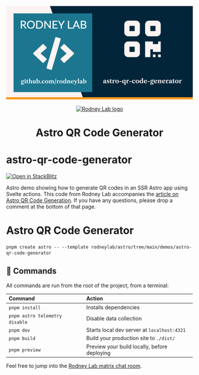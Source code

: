 <img src="../../images/rodneylab-github-astro-qr-code-generator.png" alt="Rodney Lab astro-qr-code-generator Github banner">

<p align="center">
  <a aria-label="Open Rodney Lab site" href="https://rodneylab.com" rel="nofollow noopener noreferrer">
    <img alt="Rodney Lab logo" src="https://rodneylab.com/assets/icon.png" width="60" />
  </a>
</p>
<h1 align="center">
  Astro QR Code Generator
</h1>

# astro-qr-code-generator

[![Open in StackBlitz](https://developer.stackblitz.com/img/open_in_stackblitz.svg)](https://stackblitz.com/github/rodneylab/astro/tree/main/demos/astro-qr-code-generator)

Astro demo showing how to generate QR codes in an SSR Astro app using Svelte actions. This code from Rodney Lab accompanies the <a aria-label="article on Astro QR Code Generation: open the Rodney Lab tutorial" href="https://rodneylab.com/astro-qr-code-generator/">article on Astro QR Code Generation</a>. If you have any questions, please drop a comment at the bottom of that page.

# Astro QR Code Generator

```
pnpm create astro -- --template rodneylab/astro/tree/main/demos/astro-qr-code-generator
```

## 🧞 Commands

All commands are run from the root of the project, from a terminal:

| Command                        | Action                                       |
| :----------------------------- | :------------------------------------------- |
| `pnpm install`                 | Installs dependencies                        |
| `pnpm astro telemetry disable` | Disable data collection                      |
| `pnpm dev`                     | Starts local dev server at `localhost:4321`  |
| `pnpm build`                   | Build your production site to `./dist/`      |
| `pnpm preview`                 | Preview your build locally, before deploying |

Feel free to jump into the [Rodney Lab matrix chat room](https://matrix.to/#/%23rodney:matrix.org).
